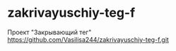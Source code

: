 # zakrivayuschiy-teg-f
Проект "Закрывающий тег"
https://github.com/Vasilisa244/zakrivayuschiy-teg-f.git
